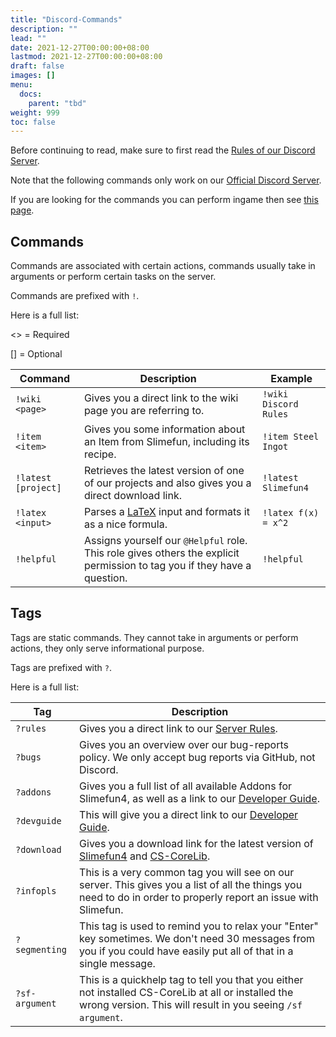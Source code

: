 ```yaml
---
title: "Discord-Commands"
description: ""
lead: ""
date: 2021-12-27T00:00:00+08:00
lastmod: 2021-12-27T00:00:00+08:00
draft: false
images: []
menu: 
  docs:
    parent: "tbd"
weight: 999
toc: false
---
```


Before continuing to read, make sure to first read the [Rules of our Discord Server](https://github.com/Slimefun/Slimefun4/wiki/Discord-Rules).

Note that the following commands only work on our [Official Discord Server](https://discord.gg/fsD4Bkh).

If you are looking for the commands you can perform ingame then see [this page](https://github.com/Slimefun/Slimefun4/wiki/Commands).

## Commands

Commands are associated with certain actions, commands usually take in arguments or perform certain tasks on the server.

Commands are prefixed with `!`.

Here is a full list:

<> = Required

[] = Optional

| Command | Description | Example |
| ------- | ----------- | ------- |
| `!wiki <page>` | Gives you a direct link to the wiki page you are referring to. | `!wiki Discord Rules` |
| `!item <item>` | Gives you some information about an Item from Slimefun, including its recipe. | `!item Steel Ingot` |
| `!latest [project]` | Retrieves the latest version of one of our projects and also gives you a direct download link. | `!latest Slimefun4`  |
| `!latex <input>` | Parses a [LaTeX](https://en.wikipedia.org/wiki/LaTeX) input and formats it as a nice formula. | `!latex f(x) = x^2` |
| `!helpful` | Assigns yourself our `@Helpful` role. This role gives others the explicit permission to tag you if they have a question. | `!helpful` |

## Tags

Tags are static commands. They cannot take in arguments or perform actions, they only serve informational purpose.

Tags are prefixed with `?`.

Here is a full list:

| Tag | Description |
| ------ | ----------- |
| `?rules` | Gives you a direct link to our [Server Rules](https://github.com/Slimefun/Slimefun4/wiki/Discord-Rules). |
| `?bugs` | Gives you an overview over our bug-reports policy. We only accept bug reports via GitHub, not Discord. |
| `?addons` | Gives you a full list of all available Addons for Slimefun4, as well as a link to our [Developer Guide](https://github.com/Slimefun/Slimefun4/wiki/Developer-Guide). |
| `?devguide` | This will give you a direct link to our [Developer Guide](https://github.com/Slimefun/Slimefun4/wiki/Developer-Guide). |
| `?download` | Gives you a download link for the latest version of [Slimefun4](https://thebusybiscuit.github.io/builds/TheBusyBiscuit/Slimefun4/master/) and [CS-CoreLib](https://thebusybiscuit.github.io/builds/TheBusyBiscuit/CS-CoreLib/master/). |
| `?infopls` | This is a very common tag you will see on our server. This gives you a list of all the things you need to do in order to properly report an issue with Slimefun. |
| `?segmenting` | This tag is used to remind you to relax your "Enter" key sometimes. We don't need 30 messages from you if you could have easily put all of that in a single message. |
| `?sf-argument` | This is a quickhelp tag to tell you that you either not installed CS-CoreLib at all or installed the wrong version. This will result in you seeing `/sf argument`. |
